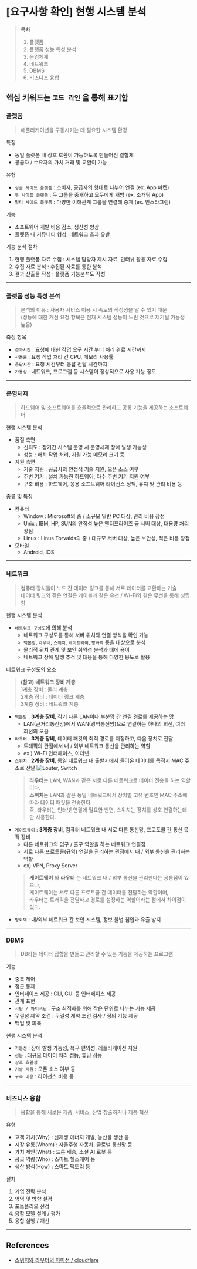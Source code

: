# [요구사항 확인] 현행 시스템 분석
> **목차**
> 1. 플랫폼
> 2. 플랫폼 성능 특성 분석
> 3. 운영체제
> 4. 네트워크
> 5. DBMS
> 6. 비즈니스 융합

핵심 키워드는 `코드 라인` 을 통해 표기함
<br>    
---

### 플랫폼
> 애플리케이션을 구동시키는 데 필요한 시스템 환경

특징
* 동일 플랫폼 내 상호 호환이 가능하도록 만들어진 결합체
* 공급자 / 수요자의 가치 거래 및 교환이 가능

유형
* `싱글 사이드 플랫폼` : 소비자, 공급자의 형태로 나누어 연결 (ex. App 마켓)
* `투 사이드 플랫폼` : 두 그룹을 중개하고 모두에게 개방 (ex. 소개팅 App)
* `멀티 사이드 플랫폼` : 다양한 이해관계 그룹을 연결해 중계 (ex. 인스타그램)

기능
* 소프트웨어 개발 비용 감소, 생산성 향상
* 플랫폼 내 커뮤니티 형성, 네트워크 효과 유발

기능 분석 절차
1. 현행 플랫폼 자료 수집 : 시스템 담당자 제시 자료, 인터뷰 활용 자료 수집
2. 수집 자료 분석 : 수집된 자료를 통한 분석
3. 결과 산출물 작성 : 플랫폼 기능분석도 작성
---

### 플랫폼 성능 특성 분석
> 분석의 이유 : 사용자 서비스 이용 시 속도의 적정성을 알 수 있기 때문
> <br>(성능에 대한 개선 요청 항목은 현재 시스템 성능이 느린 것으로 제기될 가능성 높음)

측정 항목
* `경과시간` : 요청에 대한 작업 요구 시간 부터 처리 완료 시간까지
* `사용률` : 요청 작업 처리 간 CPU, 메모리 사용률
* `응답시간` : 요청 시간부터 응답 전달 시간까지
* `가용성` : 네트워크, 프로그램 등 시스템이 정상적으로 사용 가능 정도
---

### 운영체제
> 하드웨어 및 소프트웨어를 효율적으로 관리하고 공통 기능을 제공하는 소프트웨어

현행 시스템 분석
* 품질 측면
  * 신뢰도 : 장기간 시스템 운영 시 운영체제 장애 발생 가능성
  * 성능 : 배치 작업 처리, 지원 가능 메모리 크기 등
* 지원 측면
  * 기술 지원 : 공급사의 안정적 기술 지원, 오픈 소스 여부
  * 주변 기기 : 설치 가능한 하드웨어, 다수 주변 기기 지원 여부
  * 구축 비용 : 하드웨어, 응용 소프트웨어 라이선스 정책, 유지 및 관리 비용 등

종류 및 특징
* 컴퓨터
  * Window : Microsoft의 중 / 소규모 일반 PC 대상, 관리 비용 장점
  * Unix : IBM, HP, SUN의 안정성 높은 엔터프라이즈 급 서버 대상, 대용량 처리 장점
  * Linux : Linus Torvalds의 중 / 대규모 서버 대상, 높은 보안성, 적은 비용 장점 
* 모바일
  * Android, IOS
---

### 네트워크
> 컴퓨터 장치들이 노드 간 데이터 링크를 통해 서로 데이터를 교환하는 기술
> <br> 데이터 링크와 같은 연결은 케이블과 같은 유선 / Wi-Fi와 같은 무선을 통해 성립함

현행 시스템 분석
* `네트워크 구성도`에 의해 분석
  * 네트워크 구성도를 통해 서버 위치와 연결 방식을 확인 가능
  * `백본망`, `라우터`, `스위치`, `게이트웨이`, `방화벽` 등을 대상으로 분석
  * 물리적 위치 관계 및 보안 취약성 분석과 대에 용이
  * 네트워크 장애 발생 추적 및 대응을 통해 다양한 용도로 활용

네트워크 구성도의 요소
> **(참고) 네트워크 장비 계층**
> <br> 1계층 장비 : 물리 계층
> <br> 2계층 장비 : 데이터 링크 계층
> <br> 3계층 장비 : 네트워크 계층
  * `백본망` : **3계층 장비**, 각기 다른 LAN이나 부분망 간 연결 경로를 제공하는 망
    * LAN(근거리통신망)에서 WAN(광역통신망)으로 연결하는 하나의 회선, 여러 회선의 모음
  * `라우터` : **3계층 장비**, 데이터 패킷의 최적 경로를 지정하고, 다음 장치로 전달
    * 트래픽의 관점에서 내 / 외부 네트워크 통신을 관리하는 역할
    * ex ) Wi-Fi 인터페이스, 이더넷
  * `스위치` : **2계층 장비**, 동일 네트워크 내 출발지에서 들어온 데이터를 목적지 MAC 주소로 전달
    ![Louter, Switch](https://cf-assets.www.cloudflare.com/slt3lc6tev37/6ENfwtM3iUH99JpYoEC9FY/04abc1654ceff2645f50713394ebcb73/network-switch.svg)
    > **라우터**는 LAN, WAN과 같은 서로 다른 네트워크로 데이터 전송을 하는 역할이다.
    <br> **스위치**는 LAN과 같은 동일 네트워크에서 장치별 고유 변호인 MAC 주소에 따라 데이터 패킷을 전송한다.
    <br> 즉, 라우터는 인터넷 연결에 필요한 반면, 스위치는 장치를 상호 연결하는데만 사용한다.
  * `게이트웨이` : **3계층 장비**, 컴퓨터 네트워크 내 서로 다른 통신망, 프로토콜 간 통신 목적 장비
    * 다른 네트워크의 입구 / 출구 역할을 하는 네트워크 연결점
    * 서로 다른 프로토콜(규약) 연결을 관리하는 관점에서 내 / 외부 통신을 관리하는 역할
    * ex) VPN, Proxy Server
    > **게이트웨이** 와 **라우터** 는 네트워크 내 / 외부 통신을 관리한다는 공통점이 있으나,
    <br> 게이트웨이는 서로 다른 프로토콜 간 데이터를 전달하는 역할이며,
    <br> 라우터는 트래픽을 전달하고 경로를 설정하는 역할이라는 점에서 차이점이 있다.
  * `방화벽` : 내/외부 네트워크 간 보안 시스템, 정보 불법 침입과 유출 방지
---

### DBMS
  > DB라는 데이터 집합을 만들고 관리할 수 있는 기능을 제공하는 프로그램

기능
* 중복 제어
* 접근 통제
* 인터페이스 제공 : CLI, GUI 등 인터페이스 제공
* 관계 표현
* `샤딩 / 파티셔닝` : 구조 최적화를 위해 작은 단위로 나누는 기능 제공
* 무결성 제약 조건 : 무결성 제약 조건 검사 / 정의 기능 제공
* 백업 및 회복

현행 시스템 분석
* `가용성` : 장애 발생 가능성, 복구 편의성, 레플리케이션 지원
* `성능` : 대규모 데이터 처리 성능, 튜닝 성능
* `상호 호환성`
* `기술 지원` : 오픈 소스 여부 등
* `구축 비용` : 라이선스 비용 등
---

### 비즈니스 융합
> 융합을 통해 새로운 제품, 서비스, 산업 창출하거나 제품 혁신

유형
* 고객 가치(Why) : 신제생 에너지 개발, 농산물 생산 등
* 시장 유통(Whom) : 자율주행 자동차, 글로벌 통신망 등
* 가치 제안(What) : 드론 배송, 소셜 AI 로봇 등
* 공급 역량(Who) : 스마트 헬스케어 등
* 생산 방식(How) : 스마트 팩토리 등

절차
1. 기업 전략 분석
2. 영역 및 방향 설정
3. 포트폴리오 선정
4. 융합 모델 설계 / 평가
5. 융합 실행 / 개선
---

## References
* [스위치와 라우터의 차이점 / cloudflare](https://www.cloudflare.com/ko-kr/learning/network-layer/what-is-a-network-switch/)